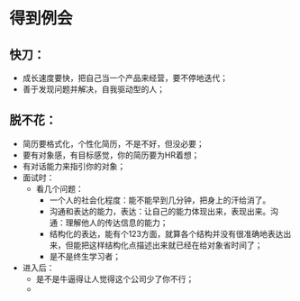# 得到例会 #

## 快刀： ##

- 成长速度要快，把自己当一个产品来经营，要不停地迭代；
- 善于发现问题并解决，自我驱动型的人；

## 脱不花： ##
- 简历要格式化，个性化简历，不是不好，但没必要；
- 要有对象感，有目标感觉，你的简历要为HR着想；
- 有对话能力来指引你的对象；
- 面试时：
	- 看几个问题：
		- 一个人的社会化程度：能不能早到几分钟，把身上的汗给消了。
		- 沟通和表达的能力，表达：让自己的能力体现出来，表现出来。沟通：理解他人的传达信息的能力；
		- 结构化的表达，能有个123方面，就算各个结构并没有很准确地表达出来，但能把这样结构化点描述出来就已经在给对象省时间了；
		- 是不是终生学习者；
- 进入后：
	- 是不是牛逼得让人觉得这个公司少了你不行；
	- 
